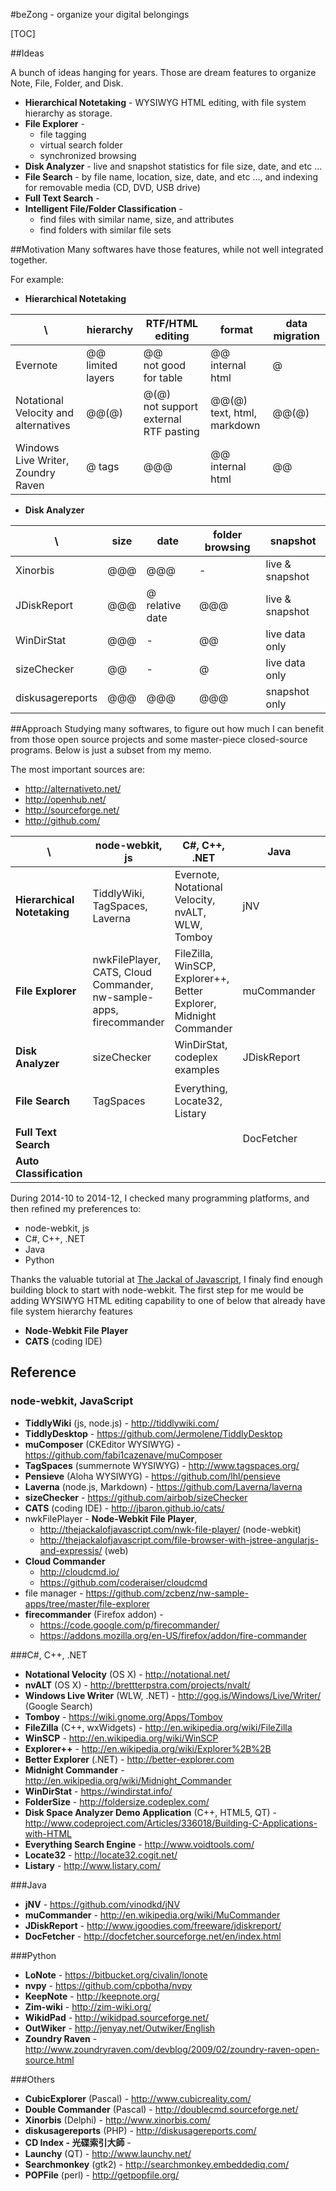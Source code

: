 #beZong - organize your digital belongings

[TOC]

##Ideas

A bunch of ideas hanging for years. Those are dream features to organize Note, File, Folder, and Disk.

* **Hierarchical Notetaking** - WYSIWYG HTML editing, with file system hierarchy as storage.
* **File Explorer** -
	* file tagging
	* virtual search folder
	* synchronized browsing
* **Disk Analyzer** - live and snapshot statistics for file size, date, and etc ...
* **File Search** - by file name, location, size, date, and etc ..., and indexing for removable media (CD, DVD, USB drive)
* **Full Text Search** - 
* **Intelligent File/Folder Classification** - 
	* find files with similar name, size, and attributes
	* find folders with similar file sets


##Motivation
Many softwares have those features, while not well integrated together. 

For example:

* **Hierarchical Notetaking**

| \ | hierarchy | RTF/HTML editing | format | data migration |
|--------|--------|--------|--------|--------|
| Evernote | @@<br> limited layers | @@ <br>not good for table | @@<br> internal html| @ |
| Notational Velocity and alternatives | @@(@) | @(@)<br> not support external RTF pasting | @@(@)<br>text, html, markdown| @@(@) |
| Windows Live Writer, Zoundry Raven | @ tags | @@@ | @@<br>internal html | @@ |

* **Disk Analyzer**

| \ | size | date | folder browsing | snapshot |
|--------|--------|--------|--------|--------|
| Xinorbis | @@@ | @@@ | - | live & snapshot |
| JDiskReport | @@@ | @<br> relative date | @@@ | live & snapshot |
| WinDirStat | @@@ | - | @@ | live data only |
| sizeChecker | @@ | - | @ | live data only |
| diskusagereports | @@@ | @@@ | @@@ | snapshot only |


##Approach
Studying many softwares, to figure out how much I can benefit from those open source projects and some master-piece closed-source programs. Below is just a subset from my memo. 

The most important sources are:

* http://alternativeto.net/
* http://openhub.net/
* http://sourceforge.net/
* http://github.com/

| \ | node-webkit, js | C#, C++, .NET | Java | Python & others |
|--------|--------|--------|--------|--------|
| **Hierarchical Notetaking** | TiddlyWiki, TagSpaces, Laverna  | Evernote, Notational Velocity, nvALT, WLW, Tomboy | jNV | LoNote, nvpy, KeepNote, Zim-wiki, WikidPad, OutWiker, Zoundry Raven,  |
| **File Explorer** | nwkFilePlayer, CATS, Cloud Commander, <br> nw-sample-apps, firecommander | FileZilla, WinSCP, Explorer++,<br> Better Explorer, Midnight Commander | muCommander | CubicExplorer,<br> Double Commander |
| **Disk Analyzer** | sizeChecker | WinDirStat,<br> codeplex examples | JDiskReport | Xinorbis, diskusagereports |
| **File Search** | TagSpaces | Everything, Locate32, Listary |  | Launchy,<br>CD Index - 光碟索引大師 |
| **Full Text Search** |  | | DocFetcher | Searchmonkey |
| **Auto Classification** | | | | POPFile |


During 2014-10 to 2014-12, I checked many programming platforms, and then refined my preferences to:
* node-webkit, js 
* C#, C++, .NET 
* Java 
* Python


Thanks the valuable tutorial at [The Jackal of Javascript](http://thejackalofjavascript.com), I finaly find enough building block to start with node-webkit. The first step for me would be adding WYSIWYG HTML editing capability to one of below that already have file system hierarchy features

* **Node-Webkit File Player**
* **CATS** (coding IDE) 


## Reference
### node-webkit, JavaScript

* **TiddlyWiki** (js, node.js) - http://tiddlywiki.com/
* **TiddlyDesktop** - https://github.com/Jermolene/TiddlyDesktop
* **muComposer** (CKEditor WYSIWYG) - https://github.com/fabi1cazenave/muComposer
* **TagSpaces** (summernote WYSIWYG) - http://www.tagspaces.org/
* **Pensieve** (Aloha WYSIWYG) - https://github.com/lhl/pensieve
* **Laverna** (node.js, Markdown) - https://github.com/Laverna/laverna
* **sizeChecker** - https://github.com/airbob/sizeChecker 
* **CATS** (coding IDE) - http://jbaron.github.io/cats/
* nwkFilePlayer - **Node-Webkit File Player**, 
	* http://thejackalofjavascript.com/nwk-file-player/ (node-webkit)
	* http://thejackalofjavascript.com/file-browser-with-jstree-angularjs-and-expressjs/ (web)
* **Cloud Commander**
	* http://cloudcmd.io/
	* https://github.com/coderaiser/cloudcmd 
* file manager - 
https://github.com/zcbenz/nw-sample-apps/tree/master/file-explorer 
* **firecommander** (Firefox addon) -
	* https://code.google.com/p/firecommander/ 
	* https://addons.mozilla.org/en-US/firefox/addon/fire-commander 

###C#, C++, .NET
* **Notational Velocity** (OS X) - http://notational.net/
* **nvALT** (OS X) - http://brettterpstra.com/projects/nvalt/
* **Windows Live Writer** (WLW, .NET) - http://gog.is/Windows/Live/Writer/ (Google Search)
* **Tomboy** - https://wiki.gnome.org/Apps/Tomboy
* **FileZilla** (C++, wxWidgets) - http://en.wikipedia.org/wiki/FileZilla
* **WinSCP** - http://en.wikipedia.org/wiki/WinSCP
* **Explorer++** - http://en.wikipedia.org/wiki/Explorer%2B%2B
* **Better Explorer** (.NET) - http://better-explorer.com 
* **Midnight Commander** - http://en.wikipedia.org/wiki/Midnight_Commander
* **WinDirStat** - https://windirstat.info/
* **FolderSize** - http://foldersize.codeplex.com/ 
* **Disk Space Analyzer Demo Application** (C++, HTML5, QT) -http://www.codeproject.com/Articles/336018/Building-C-Applications-with-HTML 
* **Everything Search Engine** - http://www.voidtools.com/
* **Locate32** - http://locate32.cogit.net/
* **Listary** - http://www.listary.com/

###Java
* **jNV** - https://github.com/vinodkd/jNV
* **muCommander** - http://en.wikipedia.org/wiki/MuCommander
* **JDiskReport** - http://www.jgoodies.com/freeware/jdiskreport/
* **DocFetcher** - http://docfetcher.sourceforge.net/en/index.html

###Python
* **LoNote** - https://bitbucket.org/civalin/lonote
* **nvpy** - https://github.com/cpbotha/nvpy
* **KeepNote** - http://keepnote.org/
* **Zim-wiki** - http://zim-wiki.org/
* **WikidPad** - http://wikidpad.sourceforge.net/
* **OutWiker** - http://jenyay.net/Outwiker/English
* **Zoundry Raven** - http://www.zoundryraven.com/devblog/2009/02/zoundry-raven-open-source.html

###Others
* **CubicExplorer** (Pascal) - http://www.cubicreality.com/
* **Double Commander** (Pascal) - http://doublecmd.sourceforge.net/
* **Xinorbis** (Delphi) - http://www.xinorbis.com/
* **diskusagereports** (PHP) - http://diskusagereports.com/
* **CD Index - 光碟索引大師** -
* **Launchy** (QT) - http://www.launchy.net/
* **Searchmonkey** (gtk2) - http://searchmonkey.embeddediq.com/
* **POPFile** (perl) - http://getpopfile.org/










